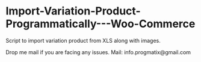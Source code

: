 # Import-Variation-Product-Programmatically---Woo-Commerce
Script to import variation product from XLS along with images.

Drop me mail if you are facing any issues.
Mail: info.progmatix@<gmail class="com">gmail.com</gmail>
